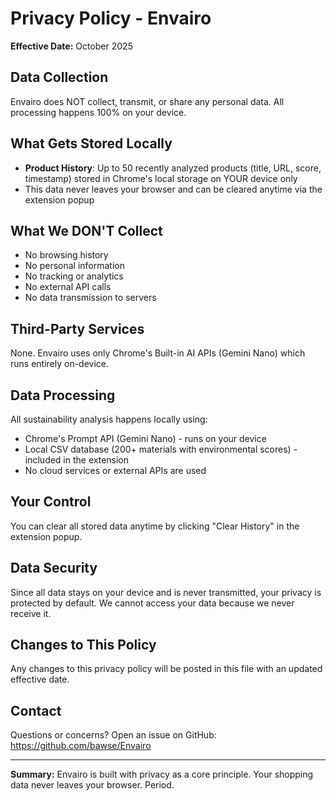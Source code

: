 # Privacy Policy - Envairo

**Effective Date:** October 2025

## Data Collection

Envairo does NOT collect, transmit, or share any personal data. All processing happens 100% on your device.

## What Gets Stored Locally

- **Product History**: Up to 50 recently analyzed products (title, URL, score, timestamp) stored in Chrome's local storage on YOUR device only
- This data never leaves your browser and can be cleared anytime via the extension popup

## What We DON'T Collect

- No browsing history
- No personal information
- No tracking or analytics
- No external API calls
- No data transmission to servers

## Third-Party Services

None. Envairo uses only Chrome's Built-in AI APIs (Gemini Nano) which runs entirely on-device.

## Data Processing

All sustainability analysis happens locally using:
- Chrome's Prompt API (Gemini Nano) - runs on your device
- Local CSV database (200+ materials with environmental scores) - included in the extension
- No cloud services or external APIs are used

## Your Control

You can clear all stored data anytime by clicking "Clear History" in the extension popup.

## Data Security

Since all data stays on your device and is never transmitted, your privacy is protected by default. We cannot access your data because we never receive it.

## Changes to This Policy

Any changes to this privacy policy will be posted in this file with an updated effective date.

## Contact

Questions or concerns? Open an issue on GitHub: https://github.com/bawse/Envairo

---

**Summary:** Envairo is built with privacy as a core principle. Your shopping data never leaves your browser. Period.

